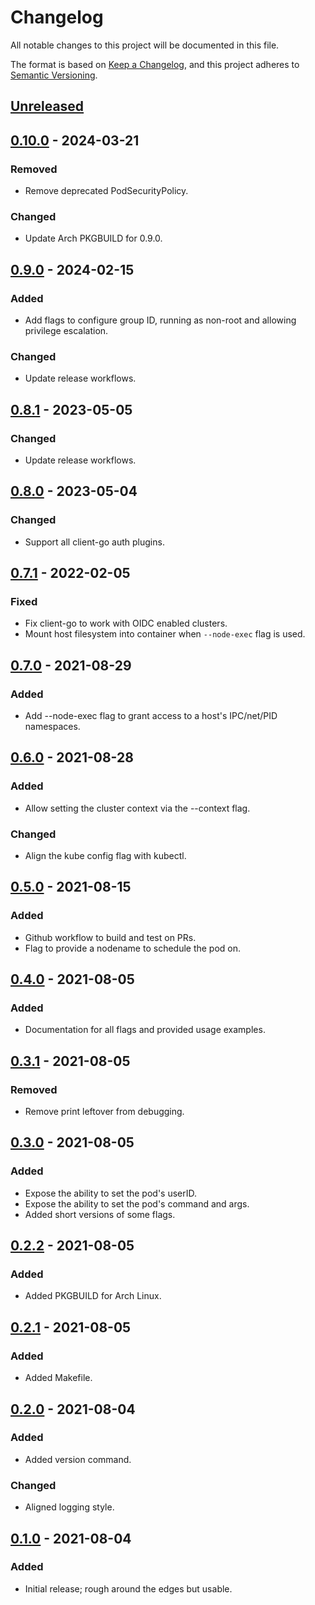 # Changelog

All notable changes to this project will be documented in this file.

The format is based on [Keep a Changelog](https://keepachangelog.com/en/1.0.0/),
and this project adheres to [Semantic Versioning](https://semver.org/spec/v2.0.0.html).

## [Unreleased]

## [0.10.0] - 2024-03-21

### Removed

- Remove deprecated PodSecurityPolicy.

### Changed

- Update Arch PKGBUILD for 0.9.0.

## [0.9.0] - 2024-02-15

### Added

- Add flags to configure group ID, running as non-root and allowing privilege escalation.

### Changed

- Update release workflows.

## [0.8.1] - 2023-05-05

### Changed

- Update release workflows.

## [0.8.0] - 2023-05-04

### Changed

- Support all client-go auth plugins.

## [0.7.1] - 2022-02-05

### Fixed

- Fix client-go to work with OIDC enabled clusters.
- Mount host filesystem into container when `--node-exec` flag is used.

## [0.7.0] - 2021-08-29

### Added

- Add --node-exec flag to grant access to a host's IPC/net/PID namespaces.

## [0.6.0] - 2021-08-28

### Added

- Allow setting the cluster context via the --context flag.

### Changed

- Align the kube config flag with kubectl.

## [0.5.0] - 2021-08-15

### Added

- Github workflow to build and test on PRs.
- Flag to provide a nodename to schedule the pod on.

## [0.4.0] - 2021-08-05

### Added

- Documentation for all flags and provided usage examples.

## [0.3.1] - 2021-08-05

### Removed

- Remove print leftover from debugging.

## [0.3.0] - 2021-08-05

### Added

- Expose the ability to set the pod's userID.
- Expose the ability to set the pod's command and args.
- Added short versions of some flags.

## [0.2.2] - 2021-08-05

### Added

- Added PKGBUILD for Arch Linux.

## [0.2.1] - 2021-08-05

### Added

- Added Makefile.

## [0.2.0] - 2021-08-04

### Added

- Added version command.

### Changed

- Aligned logging style.

## [0.1.0] - 2021-08-04

### Added

- Initial release; rough around the edges but usable.

[Unreleased]: https://github.com/a7d-corp/sonar/compare/v0.10.0...HEAD
[0.10.0]: https://github.com/a7d-corp/sonar/compare/v0.9.0...v0.10.0
[0.9.0]: https://github.com/a7d-corp/sonar/compare/v0.8.1...v0.9.0
[0.8.1]: https://github.com/a7d-corp/sonar/compare/v0.8.0...v0.8.1
[0.8.0]: https://github.com/a7d-corp/sonar/compare/v0.7.1...v0.8.0
[0.7.1]: https://github.com/glitchcrab/sonar/compare/v0.7.0...v0.7.1
[0.7.0]: https://github.com/glitchcrab/sonar/compare/v0.6.0...v0.7.0
[0.6.0]: https://github.com/glitchcrab/sonar/compare/v0.5.0...v0.6.0
[0.5.0]: https://github.com/glitchcrab/sonar/compare/v0.4.0...v0.5.0
[0.4.0]: https://github.com/glitchcrab/sonar/compare/v0.3.1...v0.4.0
[0.3.1]: https://github.com/glitchcrab/sonar/compare/v0.3.0...v0.3.1
[0.3.0]: https://github.com/glitchcrab/sonar/compare/v0.2.2...v0.3.0
[0.2.2]: https://github.com/glitchcrab/sonar/compare/v0.2.1...v0.2.2
[0.2.1]: https://github.com/glitchcrab/sonar/compare/v0.2.0...v0.2.1
[0.2.0]: https://github.com/glitchcrab/sonar/compare/v0.1.0...v0.2.0
[0.1.0]: https://github.com/glitchcrab/sonar/releases/tag/v0.1.0
